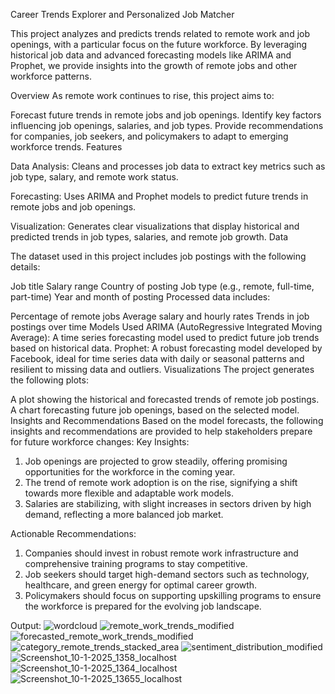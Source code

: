 Career Trends Explorer and Personalized Job Matcher

This project analyzes and predicts trends related to remote work and job openings, with a particular focus on the future workforce. By leveraging historical job data and advanced forecasting models like ARIMA and Prophet, we provide insights into the growth of remote jobs and other workforce patterns.

Overview
As remote work continues to rise, this project aims to:

Forecast future trends in remote jobs and job openings.
Identify key factors influencing job openings, salaries, and job types.
Provide recommendations for companies, job seekers, and policymakers to adapt to emerging workforce trends.
Features

Data Analysis: Cleans and processes job data to extract key metrics such as job type, salary, and remote work status.

Forecasting: Uses ARIMA and Prophet models to predict future trends in remote jobs and job openings.

Visualization: Generates clear visualizations that display historical and predicted trends in job types, salaries, and remote job growth.
Data

The dataset used in this project includes job postings with the following details:

Job title
Salary range
Country of posting
Job type (e.g., remote, full-time, part-time)
Year and month of posting
Processed data includes:

Percentage of remote jobs
Average salary and hourly rates
Trends in job postings over time
Models Used
ARIMA (AutoRegressive Integrated Moving Average): A time series forecasting model used to predict future job trends based on historical data.
Prophet: A robust forecasting model developed by Facebook, ideal for time series data with daily or seasonal patterns and resilient to missing data and outliers.
Visualizations
The project generates the following plots:

A plot showing the historical and forecasted trends of remote job postings.
A chart forecasting future job openings, based on the selected model.
Insights and Recommendations
Based on the model forecasts, the following insights and recommendations are provided to help stakeholders prepare for future workforce changes:
Key Insights:
1. Job openings are projected to grow steadily, offering promising opportunities for the workforce in the coming year.
2. The trend of remote work adoption is on the rise, signifying a shift towards more flexible and adaptable work models.
3. Salaries are stabilizing, with slight increases in sectors driven by high demand, reflecting a more balanced job market.
   
Actionable Recommendations:
1. Companies should invest in robust remote work infrastructure and comprehensive training programs to stay competitive.
2. Job seekers should target high-demand sectors such as technology, healthcare, and green energy for optimal career growth.
3. Policymakers should focus on supporting upskilling programs to ensure the workforce is prepared for the evolving job landscape.

Output:
![wordcloud](https://github.com/user-attachments/assets/99fda637-ab34-466b-92ae-dd0437afef38)
![remote_work_trends_modified](https://github.com/user-attachments/assets/1fc136dc-7df0-42d1-8446-012252c22cd9)
![forecasted_remote_work_trends_modified](https://github.com/user-attachments/assets/2acc5afd-3c5f-4183-a472-296f92fff32e)
![category_remote_trends_stacked_area](https://github.com/user-attachments/assets/3c9a71d6-acce-4df1-8118-dbcd2b597cbb)
![sentiment_distribution_modified](https://github.com/user-attachments/assets/992d91cb-da34-43c7-88f2-f31365a1010c)
![Screenshot_10-1-2025_1358_localhost](https://github.com/user-attachments/assets/e3e4e163-5bdc-4736-9cd2-2cf9d9c02327)
![Screenshot_10-1-2025_1364_localhost](https://github.com/user-attachments/assets/067045ae-056f-4568-b90b-46798ec514a9)
![Screenshot_10-1-2025_13655_localhost](https://github.com/user-attachments/assets/4d5e3d43-664a-42f2-a7d2-73bf070566f3)


